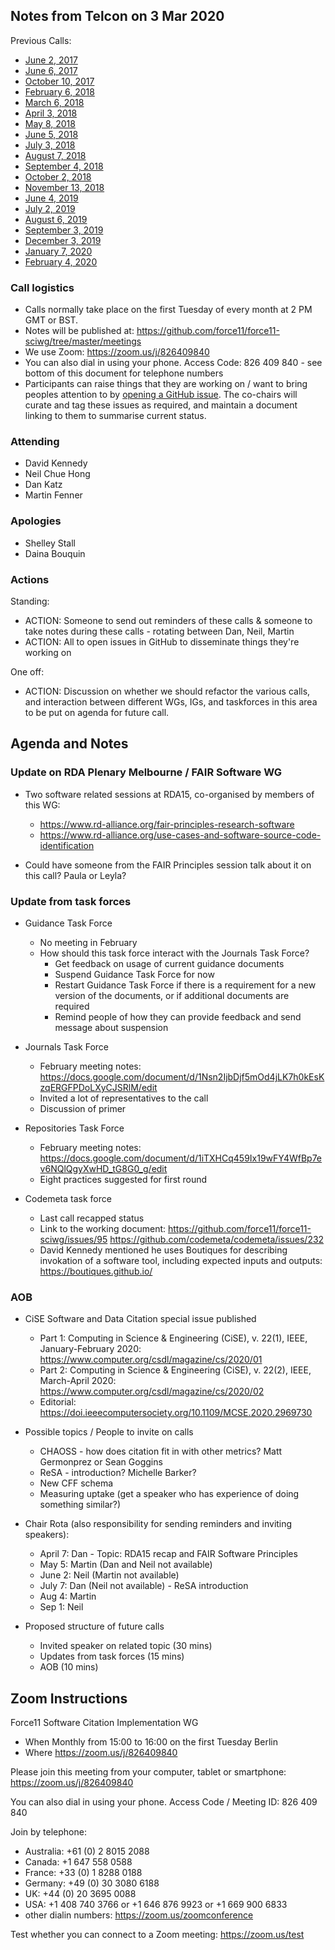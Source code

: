 ## Notes from Telcon on 3 Mar 2020

Previous Calls:
 - [June 2, 2017](https://github.com/force11/force11-sciwg/blob/master/meetings/20170602-Notes.md)
 - [June 6, 2017](https://github.com/force11/force11-sciwg/blob/master/meetings/20170606-Notes.md)
 - [October 10, 2017](https://github.com/force11/force11-sciwg/blob/master/meetings/20171010-Notes.md)
 - [February 6, 2018](https://github.com/force11/force11-sciwg/blob/master/meetings/20180206-Notes.md)
 - [March 6, 2018](https://github.com/force11/force11-sciwg/blob/master/meetings/20180306-Notes.md)
 - [April 3, 2018](https://github.com/force11/force11-sciwg/blob/master/meetings/20180403-Notes.md)
 - [May 8, 2018](https://github.com/force11/force11-sciwg/blob/master/meetings/20180508-Notes.md)
 - [June 5, 2018](https://github.com/force11/force11-sciwg/blob/master/meetings/20180605-Notes.md)
 - [July 3, 2018](https://github.com/force11/force11-sciwg/blob/master/meetings/20180703-Notes.md)
 - [August 7, 2018](https://github.com/force11/force11-sciwg/blob/master/meetings/20180807-Notes.md)
 - [September 4, 2018](https://github.com/force11/force11-sciwg/blob/master/meetings/20180904-Notes.md)
 - [October 2, 2018](https://github.com/force11/force11-sciwg/blob/master/meetings/20181002-Notes.md)
 - [November 13, 2018](https://github.com/force11/force11-sciwg/blob/master/meetings/20181113-Notes.md)
 - [June 4, 2019](https://github.com/force11/force11-sciwg/blob/master/meetings/20190604-Notes.md)
 - [July 2, 2019](https://github.com/force11/force11-sciwg/blob/master/meetings/20190702-Notes.md)
 - [August 6, 2019](https://github.com/force11/force11-sciwg/blob/master/meetings/20190806-Notes.md)
 - [September 3, 2019](https://github.com/force11/force11-sciwg/blob/master/meetings/20190903-Notes.md)
 - [December 3, 2019](https://github.com/force11/force11-sciwg/blob/master/meetings/20191203-Notes.md)
 - [January 7, 2020](https://github.com/force11/force11-sciwg/blob/master/meetings/20200107-Notes.md)
 - [February 4, 2020](https://github.com/force11/force11-sciwg/blob/master/meetings/20200204-Notes.md)


### Call logistics

 - Calls normally take place on the first Tuesday of every month at 2 PM GMT or BST.
 - Notes will be published at: https://github.com/force11/force11-sciwg/tree/master/meetings
 - We use Zoom: https://zoom.us/j/826409840
 - You can also dial in using your phone. Access Code: 826 409 840 - see bottom of this document for telephone numbers
 - Participants can raise things that they are working on / want to bring peoples attention to by [opening a GitHub issue](https://github.com/force11/force11-sciwg/issues). The co-chairs will curate and tag these issues as required, and maintain a document linking to them to summarise current status.

### Attending

- David Kennedy
- Neil Chue Hong
- Dan Katz
- Martin Fenner

### Apologies
- Shelley Stall
- Daina Bouquin
 
### Actions

Standing:
 * ACTION: Someone to send out reminders of these calls & someone to take notes during these calls - rotating between Dan, Neil, Martin
 * ACTION: All to open issues in GitHub to disseminate things they're working on

One off:
 * ACTION: Discussion on whether we should refactor the various calls, and interaction between different WGs, IGs, and taskforces in this area to be put on agenda for future call.

## Agenda and Notes

### Update on RDA Plenary Melbourne / FAIR Software WG 

- Two software related sessions at RDA15, co-organised by members of this WG:
  - https://www.rd-alliance.org/fair-principles-research-software
  - https://www.rd-alliance.org/use-cases-and-software-source-code-identification

- Could have someone from the FAIR Principles session talk about it on this call? Paula or Leyla?

### Update from task forces

- Guidance Task Force
   - No meeting in February
   - How should this task force interact with the Journals Task Force?
      - Get feedback on usage of current guidance documents
      - Suspend Guidance Task Force for now
      - Restart Guidance Task Force if there is a requirement for a new version of the documents, or if additional documents are required
      - Remind people of how they can provide feedback and send message about suspension   
   
- Journals Task Force
   - February meeting notes: https://docs.google.com/document/d/1Nsn2IjbDjf5mOd4jLK7h0kEsKzqERGFPDoLXyCJSRlM/edit
   - Invited a lot of representatives to the call
   - Discussion of primer
   
- Repositories Task Force
   - February meeting notes: https://docs.google.com/document/d/1iTXHCq459Ix19wFY4WfBp7ev6NQlQgyXwHD_tG8G0_g/edit
   - Eight practices suggested for first round
 
- Codemeta task force 
   - Last call recapped status
   - Link to the working document: https://github.com/force11/force11-sciwg/issues/95 https://github.com/codemeta/codemeta/issues/232 
   - David Kennedy mentioned he uses Boutiques for describing invokation of a software tool, including expected inputs and outputs: https://boutiques.github.io/

### AOB


- CiSE Software and Data Citation special issue published
   - Part 1: Computing in Science & Engineering (CiSE), v. 22(1), IEEE, January-February 2020: https://www.computer.org/csdl/magazine/cs/2020/01
   - Part 2: Computing in Science & Engineering (CiSE), v. 22(2), IEEE, March-April 2020: https://www.computer.org/csdl/magazine/cs/2020/02
   - Editorial: https://doi.ieeecomputersociety.org/10.1109/MCSE.2020.2969730


- Possible topics / People to invite on calls
   - CHAOSS - how does citation fit in with other metrics? Matt Germonprez or Sean Goggins
   - ReSA - introduction? Michelle Barker?
   - New CFF schema
   - Measuring uptake (get a speaker who has experience of doing something similar?)

- Chair Rota (also responsibility for sending reminders and inviting speakers):
   - April 7: Dan - Topic: RDA15 recap and FAIR Software Principles
   - May 5: Martin (Dan and Neil not available) 
   - June 2: Neil (Martin not available)
   - July 7: Dan (Neil not available) - ReSA introduction
   - Aug 4: Martin
   - Sep 1: Neil

- Proposed structure of future calls
   - Invited speaker on related topic (30 mins)
   - Updates from task forces (15 mins)
   - AOB (10 mins)

## Zoom Instructions

Force11 Software Citation Implementation WG
 - When    Monthly from 15:00 to 16:00 on the first Tuesday Berlin
 - Where   https://zoom.us/j/826409840

Please join this meeting from your computer, tablet or smartphone: https://zoom.us/j/826409840

You can also dial in using your phone. Access Code / Meeting ID: 826 409 840

Join by telephone: 
 - Australia: +61 (0) 2 8015 2088
 - Canada: +1 647 558 0588
 - France: +33 (0) 1 8288 0188
 - Germany: +49 (0) 30 3080 6188
 - UK: +44 (0) 20 3695 0088
 - USA: +1 408 740 3766 or +1 646 876 9923 or +1 669 900 6833
 - other dialin numbers: https://zoom.us/zoomconference
 
 Test whether you can connect to a Zoom meeting: https://zoom.us/test
